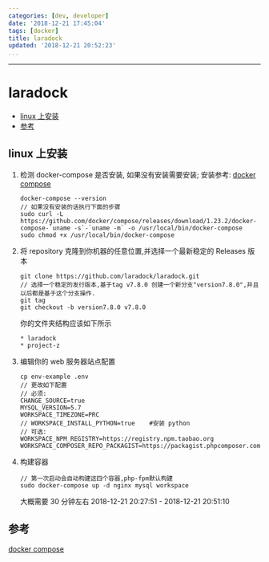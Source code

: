 ```yaml
---
categories: [dev, developer]
date: '2018-12-21 17:45:04'
tags: [docker]
title: laradock
updated: '2018-12-21 20:52:23'
...
```

---
# laradock
<!-- MarkdownTOC -->

- [linux 上安装](#linux-%E4%B8%8A%E5%AE%89%E8%A3%85)
- [参考](#%E5%8F%82%E8%80%83)

<!-- /MarkdownTOC -->

<a id="linux-%E4%B8%8A%E5%AE%89%E8%A3%85"></a>
## linux 上安装
1.  检测 docker-compose 是否安装, 如果没有安装需要安装; 安装参考: [docker compose][]
    ```
    docker-compose --version
    // 如果没有安装的话执行下面的步骤
    sudo curl -L https://github.com/docker/compose/releases/download/1.23.2/docker-compose-`uname -s`-`uname -m` -o /usr/local/bin/docker-compose
    sudo chmod +x /usr/local/bin/docker-compose
    ```
2.  将 repository 克隆到你机器的任意位置,并选择一个最新稳定的 Releases 版本
    ```
    git clone https://github.com/laradock/laradock.git
    // 选择一个稳定的发行版本,基于tag v7.8.0 创建一个新分支"version7.8.0",并且以后都是基于这个分支操作.
    git tag
    git checkout -b version7.8.0 v7.8.0
    ```
    你的文件夹结构应该如下所示
    ```
    * laradock
    * project-z
    ```
3.  编辑你的 web 服务器站点配置
    ```
    cp env-example .env
    // 更改如下配置
    // 必须:
    CHANGE_SOURCE=true
    MYSQL_VERSION=5.7
    WORKSPACE_TIMEZONE=PRC
    // WORKSPACE_INSTALL_PYTHON=true    #安装 python
    // 可选:
    WORKSPACE_NPM_REGISTRY=https://registry.npm.taobao.org
    WORKSPACE_COMPOSER_REPO_PACKAGIST=https://packagist.phpcomposer.com
    ```
4. 构建容器
    ```
    // 第一次启动会自动构建这四个容器,php-fpm默认构建
    sudo docker-compose up -d nginx mysql workspace
    ```
    大概需要 30 分钟左右
    2018-12-21 20:27:51 - 2018-12-21 20:51:10

<a id="%E5%8F%82%E8%80%83"></a>
## 参考
[docker compose][]

[docker compose]:https://github.com/docker/compose/releases
